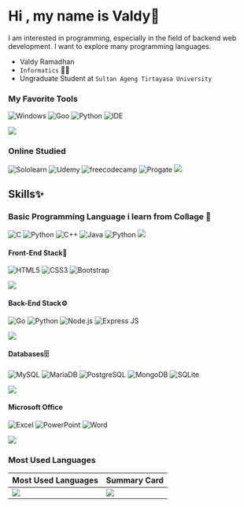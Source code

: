 # Hi , my name is Valdy👋
I am interested in programming, especially in the field of backend web development. I want to explore many programming languages.
- Valdy Ramadhan 
- `Informatics` 🧑‍💻
- Ungraduate Student at `Sultan Ageng Tirtayasa University`
### My Favorite Tools
![Windows](https://img.shields.io/badge/OS-Windows-blue?style=for-the-badge&logo=windows)
![Goo](https://img.shields.io/badge/Code-Go-blue?style=for-the-badge&logo=Go)
![Python](https://img.shields.io/badge/Python-blue?style=for-the-badge&logo=Python)
![IDE](https://img.shields.io/badge/IDE-VSCode-blue?style=for-the-badge&logo=visual%20studio%20code)

<img src="https://user-images.githubusercontent.com/73097560/115834477-dbab4500-a447-11eb-908a-139a6edaec5c.gif">

### Online Studied
![Sololearn](https://img.shields.io/badge/-Sololearn-3a464b?style=for-the-badge&logo=Sololearn&logoColor=white)
![Udemy](https://img.shields.io/badge/Udemy-EC5252?style=for-the-badge&logo=Udemy&logoColor=white)
![freecodecamp](https://img.shields.io/badge/freecodecamp-27273D?style=for-the-badge&logo=freecodecamp&logoColor=white)
![Progate](https://img.shields.io/badge/Progate-380953?style=for-the-badge&logo=progate&logoColor=white)
<img src="https://user-images.githubusercontent.com/73097560/115834477-dbab4500-a447-11eb-908a-139a6edaec5c.gif">

## Skills✨

### Basic Programming Language i learn from Collage 🏫
![C](https://img.shields.io/badge/C-00599C?style=for-the-badge&logo=c&logoColor=white)
![Python](https://img.shields.io/badge/Python-14354C?style=for-the-badge&logo=python&logoColor=white)
![C++](https://img.shields.io/badge/C%2B%2B-00599C?style=for-the-badge&logo=c%2B%2B&logoColor=white)
![Java](https://img.shields.io/badge/Java-ED8B00?style=for-the-badge&logo=openjdk&logoColor=white)
![Python](https://img.shields.io/badge/Python-14354C?style=for-the-badge&logo=python&logoColor=white)
<img src="https://user-images.githubusercontent.com/73097560/115834477-dbab4500-a447-11eb-908a-139a6edaec5c.gif">

#### Front-End Stack🎨
![HTML5](https://img.shields.io/badge/HTML5-E34F26?style=for-the-badge&logo=html5&logoColor=white)
![CSS3](https://img.shields.io/badge/CSS3-1572B6?style=for-the-badge&logo=css3&logoColor=white)
![Bootstrap](https://img.shields.io/badge/Bootstrap-563D7C?style=for-the-badge&logo=bootstrap&logoColor=white)

<img src="https://user-images.githubusercontent.com/73097560/115834477-dbab4500-a447-11eb-908a-139a6edaec5c.gif">

#### Back-End Stack⚙️
![Go](https://img.shields.io/badge/Go-00ADD8?style=for-the-badge&logo=Go&logoColor=white)
![Python](https://img.shields.io/badge/Python-14354C?style=for-the-badge&logo=python&logoColor=white)
![Node.js](https://img.shields.io/badge/Node.js-43853D?style=for-the-badge&logo=node.js&logoColor=white)
![Express JS](https://img.shields.io/badge/Express.js-404D59?style=for-the-badge)

<img src="https://user-images.githubusercontent.com/73097560/115834477-dbab4500-a447-11eb-908a-139a6edaec5c.gif">

#### Databases🗄️
![MySQL](https://img.shields.io/badge/MySQL-00000F?style=for-the-badge&logo=mysql&logoColor=white)
![MariaDB](https://img.shields.io/badge/MariaDB-003545?style=for-the-badge&logo=mariadb&logoColor=white)
![PostgreSQL](https://img.shields.io/badge/PostgreSQL-4169E1?style=for-the-badge&logo=PostgreSQL&logoColor=white)
![MongoDB](https://img.shields.io/badge/MongoDB-47A248?style=for-the-badge&logo=MongoDB&logoColor=white)
![SQLite](https://img.shields.io/badge/sqlite-%2307405e.svg?style=for-the-badge&logo=sqlite&logoColor=white)

<img src="https://user-images.githubusercontent.com/73097560/115834477-dbab4500-a447-11eb-908a-139a6edaec5c.gif">

#### Microsoft Office
![Excel](https://img.shields.io/badge/Microsoft_Excel-217346?style=for-the-badge&logo=microsoft-excel&logoColor=white)
![PowerPoint](https://img.shields.io/badge/Microsoft_PowerPoint-B7472A?style=for-the-badge&logo=microsoft-powerpoint&logoColor=white)
![Word](https://img.shields.io/badge/Microsoft_Word-2B579A?style=for-the-badge&logo=microsoft-word&logoColor=white)

<img src="https://user-images.githubusercontent.com/73097560/115834477-dbab4500-a447-11eb-908a-139a6edaec5c.gif">

### Most Used Languages
|Most Used Languages|Summary Card|
|---|---|
|<img src="https://github-readme-stats-git-masterrstaa-rickstaa.vercel.app/api/top-langs/?username=elysiamori&langs_count=10&theme=tokyonight&layout=compact&hide=css,scss,less,html,hack" />|<img src = "https://github-profile-summary-cards.vercel.app/api/cards/profile-details?username=elysiamori&theme=tokyonight"/>|


